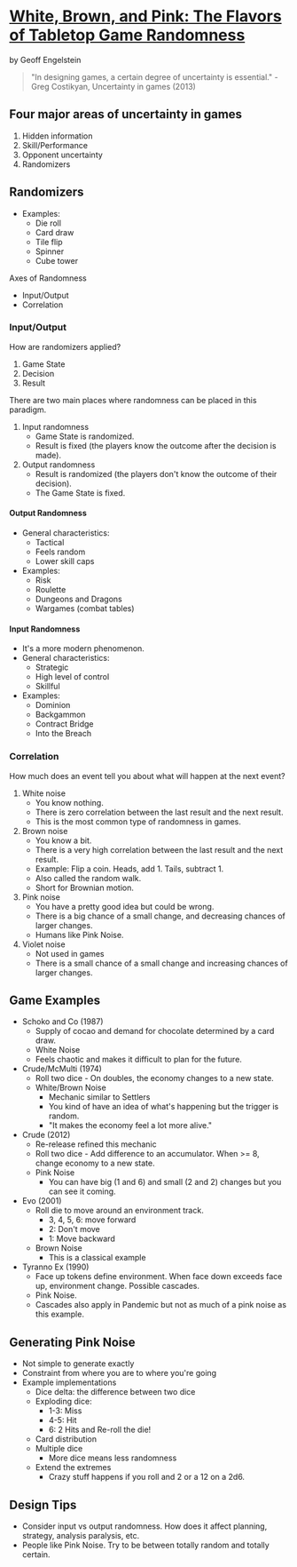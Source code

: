 # [White, Brown, and Pink: The Flavors of Tabletop Game Randomness](https://www.youtube.com/watch?v=qXn3tGBztVc)
by Geoff Engelstein
> "In designing games, a certain degree of uncertainty is essential." - Greg Costikyan, Uncertainty in games (2013)

## Four major areas of uncertainty in games
1. Hidden information
2. Skill/Performance
3. Opponent uncertainty
4. Randomizers

## Randomizers
- Examples:
  - Die roll
  - Card draw
  - Tile flip
  - Spinner
  - Cube tower

Axes of Randomness
- Input/Output
- Correlation

### Input/Output
How are randomizers applied? 
1. Game State
2. Decision
3. Result

There are two main places where randomness can be placed in this paradigm.
1. Input randomness
    - Game State is randomized.
    - Result is fixed (the players know the outcome after the decision is made).
2. Output randomness
    - Result is randomized (the players don't know the outcome of their decision).
    - The Game State is fixed.

#### Output Randomness
- General characteristics:
  - Tactical
  - Feels random
  - Lower skill caps
- Examples:
  - Risk
  - Roulette
  - Dungeons and Dragons
  - Wargames (combat tables)

#### Input Randomness
- It's a more modern phenomenon.
- General characteristics:
  - Strategic
  - High level of control
  - Skillful
- Examples:
  - Dominion
  - Backgammon
  - Contract Bridge
  - Into the Breach

### Correlation
How much does an event tell you about what will happen at the next event?

1. White noise
    - You know nothing.
    - There is zero correlation between the last result and the next result.
    - This is the most common type of randomness in games.
2. Brown noise
    - You know a bit.
    - There is a very high correlation between the last result and the next result.
    - Example: Flip a coin. Heads, add 1. Tails, subtract 1.
    - Also called the random walk.
    - Short for Brownian motion.
3. Pink noise
    - You have a pretty good idea but could be wrong.
    - There is a big chance of a small change, and decreasing chances of larger changes.
    - Humans like Pink Noise.
4. Violet noise
    - Not used in games
    - There is a small chance of a small change and increasing chances of larger changes.

## Game Examples
- Schoko and Co (1987)
    - Supply of cocao and demand for chocolate determined by a card draw.
    - White Noise
    - Feels chaotic and makes it difficult to plan for the future.
- Crude/McMulti (1974)
    - Roll two dice - On doubles, the economy changes to a new state.
    - White/Brown Noise
        - Mechanic similar to Settlers
        - You kind of have an idea of what's happening but the trigger is random.
        - "It makes the economy feel a lot more alive." 
- Crude (2012)
    - Re-release refined this mechanic
    - Roll two dice - Add difference to an accumulator. When >= 8, change economy to a new state.
    - Pink Noise
      - You can have big (1 and 6) and small (2 and 2) changes but you can see it coming.
- Evo (2001)
    - Roll die to move around an environment track.
        - 3, 4, 5, 6: move forward
        - 2: Don't move
        - 1: Move backward
    - Brown Noise
        - This is a classical example
- Tyranno Ex (1990)
    - Face up tokens define environment. When face down exceeds face up, environment change. Possible cascades.
    - Pink Noise.
    - Cascades also apply in Pandemic but not as much of a pink noise as this example.

## Generating Pink Noise
- Not simple to generate exactly
- Constraint from where you are to where you're going
- Example implementations
    - Dice delta: the difference between two dice
    - Exploding dice:
        - 1-3: Miss
        - 4-5: Hit
        - 6: 2 Hits and Re-roll the die!
    - Card distribution
    - Multiple dice
        - More dice means less randomness
    - Extend the extremes
        - Crazy stuff happens if you roll and 2 or a 12 on a 2d6.

## Design Tips
- Consider input vs output randomness. How does it affect planning, strategy, analysis paralysis, etc.
- People like Pink Noise. Try to be between totally random and totally certain.
